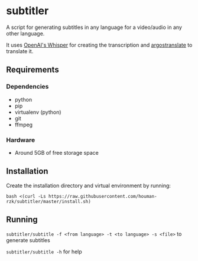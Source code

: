 # subtitler
A script for generating subtitles in any language for a video/audio in any other language.

It uses [OpenAI's Whisper](https://github.com/openai/whisper) for creating the transcription and [argostranslate](https://pypi.org/project/argostranslate) to translate it.



## Requirements
### Dependencies
- python
- pip
- virtualenv (python)
- git
- ffmpeg

### Hardware
- Around 5GB of free storage space



## Installation
Create the installation directory and virtual environment by running:

`bash <(curl -Ls https://raw.githubusercontent.com/houman-rzk/subtitler/master/install.sh)`


## Running
`subtitler/subtitle -f <from language> -t <to language> -s <file>` to generate subtitles

`subtitler/subtitle -h` for help
